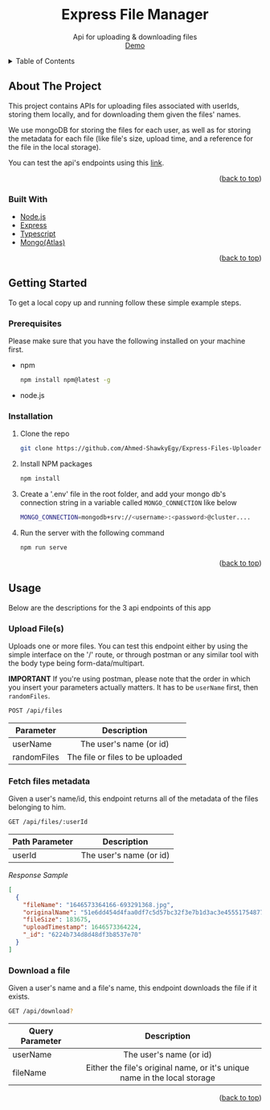 <div id="top"></div>

<!-- PROJECT LOGO -->
<br />
<div align="center">
  
<h1 align="center">Express File Manager</h1>

  <p align="center">
    Api for uploading & downloading files
    <br/>
    <a href="https://arcane-river-51599.herokuapp.com/" target="_blank">Demo</a>
  </p>
</div>

<!-- TABLE OF CONTENTS -->
<details>
  <summary>Table of Contents</summary>
  <ol>
    <li>
      <a href="#about-the-project">About The Project</a>
      <ul>
        <li><a href="#built-with">Built With</a></li>
      </ul>
    </li>
    <li>
      <a href="#getting-started">Getting Started</a>
      <ul>
        <li><a href="#prerequisites">Prerequisites</a></li>
        <li><a href="#installation">Installation</a></li>
      </ul>
    </li>
    <li><a href="#usage">Usage</a></li>
  </ol>
</details>

<!-- ABOUT THE PROJECT -->

## About The Project

This project contains APIs for uploading files associated with userIds, storing them locally, and for downloading them given the files' names.

We use mongoDB for storing the files for each user, as well as for storing the metadata for each file (like file's size, upload time, and a reference for the file in the local storage).

You can test the api's endpoints using this [link](https://arcane-river-51599.herokuapp.com/).

<p align="right">(<a href="#top">back to top</a>)</p>

### Built With

- [Node.js](https://nodejs.org/en/)
- [Express](https://expressjs.com/)
- [Typescript](https://www.typescriptlang.org/)
- [Mongo(Atlas)](https://www.mongodb.com/atlas/database)

<p align="right">(<a href="#top">back to top</a>)</p>

<!-- GETTING STARTED -->

## Getting Started

To get a local copy up and running follow these simple example steps.

### Prerequisites

Please make sure that you have the following installed on your machine first.

- npm
  ```sh
  npm install npm@latest -g
  ```
- node.js

### Installation

1. Clone the repo
   ```sh
   git clone https://github.com/Ahmed-ShawkyEgy/Express-Files-Uploader.git
   ```
2. Install NPM packages
   ```sh
   npm install
   ```
3. Create a '.env' file in the root folder, and add your mongo db's connection string in a variable called `MONGO_CONNECTION` like below
   ```sh
   MONGO_CONNECTION=mongodb+srv://<username>:<password>@cluster....
   ```
4. Run the server with the following command

   ```sh
   npm run serve
   ```

<p align="right">(<a href="#top">back to top</a>)</p>

<!-- USAGE EXAMPLES -->

## Usage

Below are the descriptions for the 3 api endpoints of this app

### **Upload File(s)**

Uploads one or more files. You can test this endpoint either by using the simple interface on the '/' route, or through postman or any similar tool with the body type being form-data/multipart.

**IMPORTANT** If you're using postman, please note that the order in which you insert your parameters actually matters. It has to be `userName` first, then `randomFiles`.

```sh
POST /api/files
```

| Parameter   |           Description            |
| ----------- | :------------------------------: |
| userName    |     The user's name (or id)      |
| randomFiles | The file or files to be uploaded |

### **Fetch files metadata**

Given a user's name/id, this endpoint returns all of the metadata of the files belonging to him.

```sh
GET /api/files/:userId
```

| Path Parameter |       Description       |
| -------------- | :---------------------: |
| userId         | The user's name (or id) |

_Response Sample_

```json
[
  {
    "fileName": "1646573364166-693291368.jpg",
    "originalName": "51e6dd454d4faa0df7c5d57bc32f3e7b1d3ac3e45551754877297cd69e_640.jpg",
    "fileSize": 183675,
    "uploadTimestamp": 1646573364224,
    "_id": "6224b734d8d48df3b8537e70"
  }
]
```

### **Download a file**

Given a user's name and a file's name, this endpoint downloads the file if it exists.

```sh
GET /api/download?
```

| Query Parameter |                                Description                                |
| --------------- | :-----------------------------------------------------------------------: |
| userName        |                          The user's name (or id)                          |
| fileName        | Either the file's original name, or it's unique name in the local storage |

<p align="right">(<a href="#top">back to top</a>)</p>
